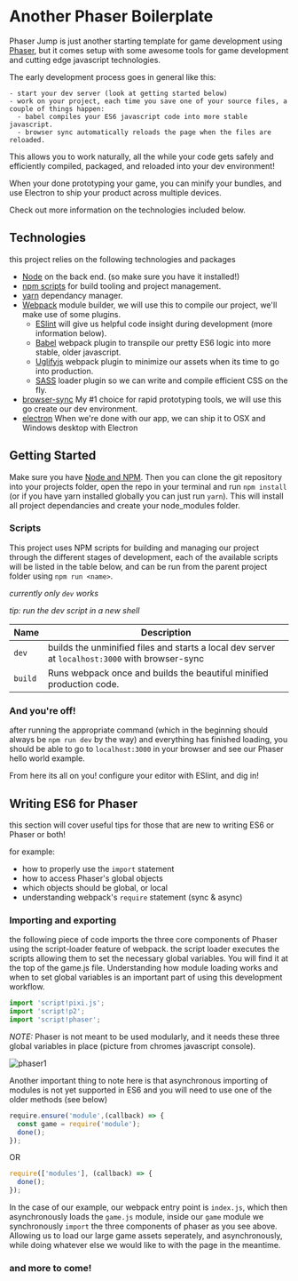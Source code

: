 # Another Phaser Boilerplate

Phaser Jump is just another starting template for game development using [Phaser](http://phaser.io/), but it comes setup with some awesome tools for game development and cutting edge javascript technologies.

The early development process goes in general like this:

    - start your dev server (look at getting started below)
    - work on your project, each time you save one of your source files, a couple of things happen:
      - babel compiles your ES6 javascript code into more stable javascript.
      - browser sync automatically reloads the page when the files are reloaded.

This allows you to work naturally, all the while your code gets safely and efficiently compiled, packaged, and reloaded into your dev environment!

When your done prototyping your game, you can minify your bundles, and use Electron to ship your product across multiple devices.

Check out more information on the technologies included below.

## Technologies
this project relies on the following technologies and packages
- [Node](https://nodejs.org/) on the back end. (so make sure you have it installed!)
- [npm scripts](https://docs.npmjs.com/misc/scripts) for build tooling and project management.
- [yarn](https://yarnpkg.com/) dependancy manager.
- [Webpack](https://webpack.github.io/) module builder, we will use this to compile our project, we'll make use of some plugins.
    - [ESlint](http://eslint.org/) will give us helpful code insight during development (more information below).
    - [Babel](https://babeljs.io/) webpack plugin to transpile our pretty ES6 logic into more stable, older javascript.
    - [Uglifyjs](https://github.com/mishoo/UglifyJS) webpack plugin to minimize our assets when its time to go into production.
    - [SASS](http://sass-lang.com/) loader plugin so we can write and compile efficient CSS on the fly.
- [browser-sync](https://www.browsersync.io/) My #1 choice for rapid prototyping tools, we will use this go create our dev environment.
- [electron](http://electron.atom.io/) When we're done with our app, we can ship it to OSX and Windows desktop with Electron

## Getting Started

Make sure you have [Node and NPM](https://nodejs.org/en/). Then you can clone the git repository into your projects folder, open the repo in your terminal and run `npm install` (or if you have yarn installed globally you can just run `yarn`). This will install all project dependancies and create your node_modules folder.

### Scripts

This project uses NPM scripts for building and managing our project through the different stages of development, each of the available scripts will be listed in the table below, and can be run from the parent project folder using `npm run <name>`.

*currently only `dev` works*

*tip: run the dev script in a new shell*

|Name         |Description                                                     |
|-------------|----------------------------------------------------------------|
|`dev`        |builds the unminified files and starts a local dev server at `localhost:3000` with browser-sync|
|`build`      |Runs webpack once and builds the beautiful minified production code.|


### And you're off!

after running the appropriate command (which in the beginning should always be `npm run dev` by the way) and everything has finished loading, you should be able to go to `localhost:3000` in your browser and see our Phaser hello world example.

From here its all on you! configure your editor with ESlint, and dig in!

## Writing ES6 for Phaser

this section will cover useful tips for those that are new to writing ES6 or Phaser or both!

for example: 

- how to properly use the `import` statement
- how to access Phaser's global objects
- which objects should be global, or local
- understanding webpack's `require` statement (sync & async)

### Importing and exporting

the following piece of code imports the three core components of Phaser using the script-loader feature of webpack.
the script loader executes the scripts allowing them to set the necessary global variables. You will find it at the top of the game.js file. Understanding how module loading works and when to set global variables is an important part of using this development workflow.

```javascript
import 'script!pixi.js';
import 'script!p2';
import 'script!phaser';
```

*NOTE:* Phaser is not meant to be used modularly, and it needs these three global variables in place (picture from chromes javascript console). 

![phaser1](https://cloud.githubusercontent.com/assets/10839930/20853550/a4fa9362-b8ba-11e6-8d91-4a6957cb5d48.png)

Another important thing to note here is that asynchronous  importing of modules is not yet supported in ES6 and you will need to use one of the older methods (see below)

```javascript
require.ensure('module',(callback) => {
  const game = require('module');
  done();
});
```

OR

```javascript
require(['modules'], (callback) => {
  done();
});
```

In the case of our example, our webpack entry point is `index.js`, which then asynchronously loads the `game.js` module, inside our `game` module we synchronously `import` the three components of phaser as you see above. Allowing us to load our large game assets seperately, and asynchronously, while doing whatever else we would like to with the page in the meantime.



### and more to come!
